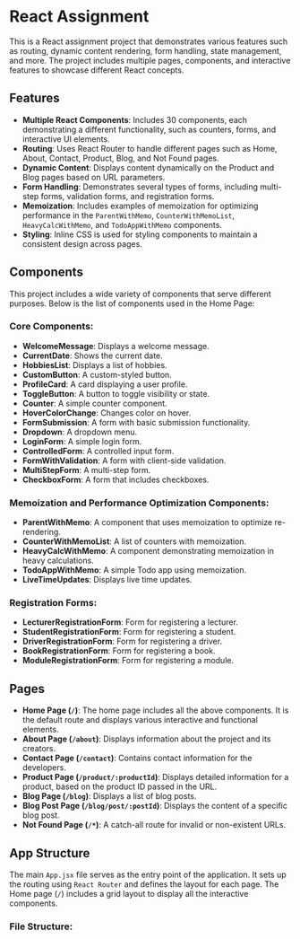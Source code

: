 # React Assignment 

This is a React assignment project that demonstrates various features such as routing, dynamic content rendering, form handling, state management, and more. The project includes multiple pages, components, and interactive features to showcase different React concepts.

## Features

- **Multiple React Components**: Includes 30 components, each demonstrating a different functionality, such as counters, forms, and interactive UI elements.
- **Routing**: Uses React Router to handle different pages such as Home, About, Contact, Product, Blog, and Not Found pages.
- **Dynamic Content**: Displays content dynamically on the Product and Blog pages based on URL parameters.
- **Form Handling**: Demonstrates several types of forms, including multi-step forms, validation forms, and registration forms.
- **Memoization**: Includes examples of memoization for optimizing performance in the `ParentWithMemo`, `CounterWithMemoList`, `HeavyCalcWithMemo`, and `TodoAppWithMemo` components.
- **Styling**: Inline CSS is used for styling components to maintain a consistent design across pages.
  
## Components

This project includes a wide variety of components that serve different purposes. Below is the list of components used in the Home Page:

### Core Components:
- **WelcomeMessage**: Displays a welcome message.
- **CurrentDate**: Shows the current date.
- **HobbiesList**: Displays a list of hobbies.
- **CustomButton**: A custom-styled button.
- **ProfileCard**: A card displaying a user profile.
- **ToggleButton**: A button to toggle visibility or state.
- **Counter**: A simple counter component.
- **HoverColorChange**: Changes color on hover.
- **FormSubmission**: A form with basic submission functionality.
- **Dropdown**: A dropdown menu.
- **LoginForm**: A simple login form.
- **ControlledForm**: A controlled input form.
- **FormWithValidation**: A form with client-side validation.
- **MultiStepForm**: A multi-step form.
- **CheckboxForm**: A form that includes checkboxes.

### Memoization and Performance Optimization Components:
- **ParentWithMemo**: A component that uses memoization to optimize re-rendering.
- **CounterWithMemoList**: A list of counters with memoization.
- **HeavyCalcWithMemo**: A component demonstrating memoization in heavy calculations.
- **TodoAppWithMemo**: A simple Todo app using memoization.
- **LiveTimeUpdates**: Displays live time updates.

### Registration Forms:
- **LecturerRegistrationForm**: Form for registering a lecturer.
- **StudentRegistrationForm**: Form for registering a student.
- **DriverRegistrationForm**: Form for registering a driver.
- **BookRegistrationForm**: Form for registering a book.
- **ModuleRegistrationForm**: Form for registering a module.

## Pages

- **Home Page (`/`)**: The home page includes all the above components. It is the default route and displays various interactive and functional elements.
- **About Page (`/about`)**: Displays information about the project and its creators.
- **Contact Page (`/contact`)**: Contains contact information for the developers.
- **Product Page (`/product/:productId`)**: Displays detailed information for a product, based on the product ID passed in the URL.
- **Blog Page (`/blog`)**: Displays a list of blog posts.
- **Blog Post Page (`/blog/post/:postId`)**: Displays the content of a specific blog post.
- **Not Found Page (`/*`)**: A catch-all route for invalid or non-existent URLs.

## App Structure

The main `App.jsx` file serves as the entry point of the application. It sets up the routing using `React Router` and defines the layout for each page. The Home page (`/`) includes a grid layout to display all the interactive components.

### File Structure:
